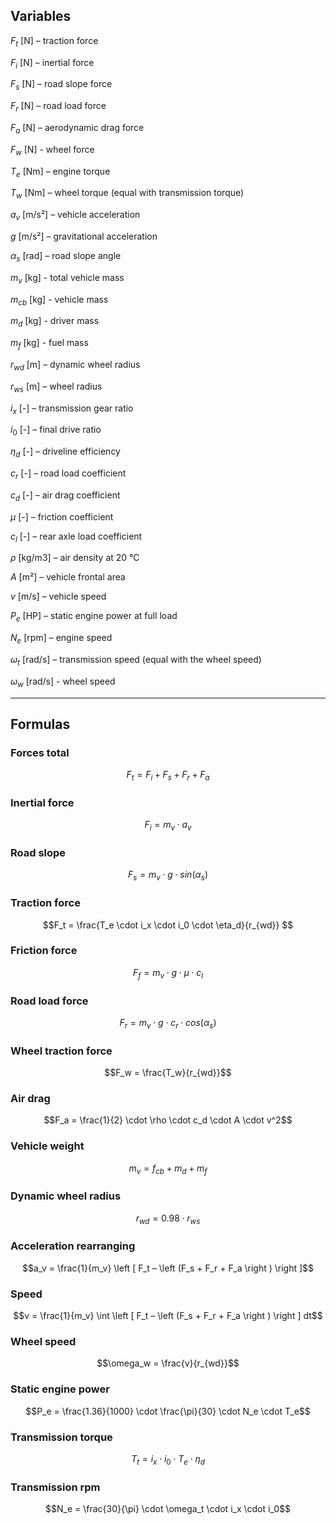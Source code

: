 ## Variables

$F_t$ [N] – traction force

$F_i$ [N] – inertial force

$F_s$ [N] – road slope force

$F_r$ [N] – road load force

$F_a$ [N] – aerodynamic drag force

$F_w$ [N] - wheel force

$T_e$ [Nm] – engine torque

$T_w$ [Nm] – wheel torque (equal with transmission torque)

$a_v$ [m/s²] – vehicle acceleration

$g$ [m/s²] – gravitational acceleration

$α_s$ [rad] – road slope angle

$m_v$ [kg] - total vehicle mass

$m_{cb}$ [kg] - vehicle mass

$m_d$ [kg] - driver mass

$m_f$ [kg] - fuel mass

$r_{wd}$ [m] – dynamic wheel radius

$r_{ws}$ [m] – wheel radius

$i_x$ [-] – transmission gear ratio

$i_0$ [-] – final drive ratio

$η_d$ [-] – driveline efficiency

$c_r$ [-] – road load coefficient

$c_d$ [-] – air drag coefficient

$μ$ [-] – friction coefficient

$c_l$ [-] – rear axle load coefficient

$ρ$ [kg/m3] – air density at 20 °C

$A$ [m²] – vehicle frontal area

$v$ [m/s] – vehicle speed

$P_e$ [HP] – static engine power at full load

$N_e$ [rpm] – engine speed

$ω_t$ [rad/s] – transmission speed (equal with the wheel speed)

$\omega_w$ [rad/s] - wheel speed

---

## Formulas

### Forces total

$$F_t = F_i + F_s + F_r + F_a$$

### Inertial force

$$F_i = m_v \cdot a_v$$

### Road slope

$$F_s = m_v \cdot g \cdot sin(\alpha_s)$$

### Traction force

$$F_t = \frac{T_e \cdot i_x \cdot i_0 \cdot \eta_d}{r_{wd}} $$

### Friction force

$$F_f = m_v \cdot g \cdot \mu \cdot c_l$$

### Road load force

$$F_r = m_v \cdot g \cdot c_r \cdot cos(\alpha_s)$$

### Wheel traction force

$$F_w = \frac{T_w}{r_{wd}}$$

### Air drag

$$F_a = \frac{1}{2} \cdot \rho \cdot c_d \cdot A \cdot v^2$$

### Vehicle weight

$$m_v = f_{cb} + m_d + m_f$$

### Dynamic wheel radius

$$r_{wd} = 0.98 \cdot r_{ws}$$

### Acceleration rearranging

$$a_v = \frac{1}{m_v} \left [ F_t – \left (F_s + F_r + F_a \right ) \right ]$$

### Speed

$$v = \frac{1}{m_v} \int \left [ F_t – \left (F_s + F_r + F_a \right ) \right ] dt$$

### Wheel speed

$$\omega_w = \frac{v}{r_{wd}}$$

### Static engine power

$$P_e = \frac{1.36}{1000} \cdot \frac{\pi}{30} \cdot N_e \cdot T_e$$

### Transmission torque

$$T_t = i_x \cdot i_0 \cdot T_e \cdot \eta_d$$

### Transmission rpm

```math
N_e = \frac{30}{\pi} \cdot \omega_t \cdot i_x \cdot i_0
```

